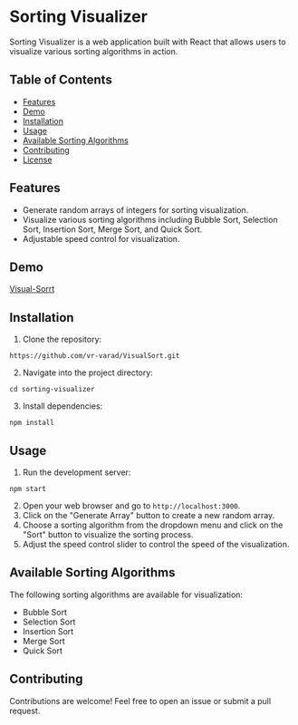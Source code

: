# Sorting Visualizer

Sorting Visualizer is a web application built with React that allows users to visualize various sorting algorithms in action.

## Table of Contents
- [Features](#features)
- [Demo](#demo)
- [Installation](#installation)
- [Usage](#usage)
- [Available Sorting Algorithms](#available-sorting-algorithms)
- [Contributing](#contributing)
- [License](#license)

## Features
- Generate random arrays of integers for sorting visualization.
- Visualize various sorting algorithms including Bubble Sort, Selection Sort, Insertion Sort, Merge Sort, and Quick Sort.
- Adjustable speed control for visualization.

## Demo
[Visual-Sorrt](https://visual-sorrt.netlify.app/)

## Installation
1. Clone the repository: 
```
https://github.com/vr-varad/VisualSort.git
```
2. Navigate into the project directory:
```
cd sorting-visualizer
```
3. Install dependencies:
```
npm install
```


## Usage
1. Run the development server:
```
npm start
```
2. Open your web browser and go to `http://localhost:3000`.
3. Click on the "Generate Array" button to create a new random array.
4. Choose a sorting algorithm from the dropdown menu and click on the "Sort" button to visualize the sorting process.
5. Adjust the speed control slider to control the speed of the visualization.

## Available Sorting Algorithms
The following sorting algorithms are available for visualization:
- Bubble Sort
- Selection Sort
- Insertion Sort
- Merge Sort
- Quick Sort

## Contributing
Contributions are welcome! Feel free to open an issue or submit a pull request.